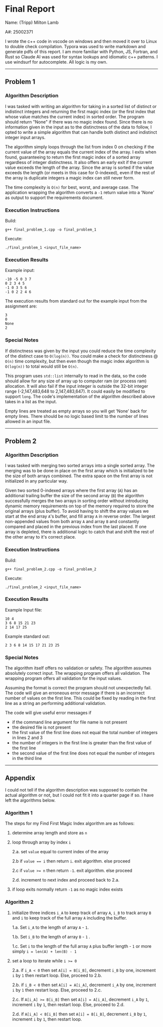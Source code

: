 # Final Report

Name: (Tripp) Milton Lamb

A#: 25002371

I wrote the c++ code in vscode on windows and then moved it over to Linux to double check compilation. Typora was used to write markdown and generate pdfs of this report. I am more familiar with Python, JS, Fortran, and Rust so Claude AI was used for syntax lookups and idiomatic c++ patterns. I use windsurf for autocomplete. All logic is my own.

---

## Problem 1

### Algorithm Description

I was tasked with writing an algorithm for taking in a sorted list of distinct or indistinct integers and returning the first magic index  (or the first index that whose value matches the current index) in sorted order. The program should return "None" if there was no magic index found. Since there is no information given in the input as to the distinctness of the data to follow, I opted to write a simple algorithm that can handle both distinct and indistinct integer input arrays.

The algorithm simply loops through the list from index 0 on checking if the current value of the array equals the current index of the array. I exits when found, guaranteeing to return the first magic index of a sorted array regardless of integer distinctness. It also offers an early exit if the current value exceeds the length of the array. Since the array is sorted if the value exceeds the length (or meets in this case for 0-indexed), even if the rest of the array is duplicate integers a magic index can still never form.

The time complexity is `O(n)` for best, worst, and average case. The application wrapping the algorithm converts a `-1` return value into a 'None' as output to support the requirements document.

### Execution Instructions

Build:

```
g++ final_problem_1.cpp -o final_problem_1
```

Execute:

```
./final_problem_1 <input_file_name>
```

### Execution Results

Example input:

```
-10 -5 0 3 7
0 2 3 4 5
-1 0 3 5 6
-1 0 2 2 4 6
```

The execution results from standard out for the example input from the assignment are:

```
3
0
None
2
```

### Special Notes

If distinctness was given by the input you could reduce the time complexity of the distinct case to `O(log(n))`. You could make a check for distinctness @ `O(n)` time complexity, but then even though the magic index algorithm is `O(log(n))` to total would still be `O(n)`.

This program uses `std::list` internally to read in the data, so the code should allow for any size of array up to computer ram (or process ram) allocation. It will also fail if the input integer is outside the 32-bit integer range (-2,147,483,648 to 2,147,483,647). It could easily be modified to support `long`. The code's implementation of the algorithm described above takes in a list as the input.

Empty lines are treated as empty arrays so you will get 'None' back for empty lines. There should be no logic based limit to the number of lines allowed in an input file.

---

## Problem 2

### Algorithm Description

I was tasked with merging two sorted arrays into a single sorted array. The merging was to be done in place on the first array which is initialized to be the size of both arrays combined. The extra space on the first array is not initialized in any particular way.

Given two sorted 0-indexed arrays where the first array (`A`) has an additional trailing buffer the size of the second array (`B`) the algorithm successfully merges the two arrays in sorting order without introducing dynamic memory requirements on top of the memory required to store the original arrays (plus buffer). To avoid having to shift the array values we start at the end array `A`'s buffer, and fill array `A` in reverse order. The largest non-appended values from both array `A` and array `B` and constantly compared and placed in the previous index from the last placed. If one array is depleted, there is additional logic to catch that and shift the rest of the other array to it's correct place.

### Execution Instructions

Build:

```
g++ final_problem_2.cpp -o final_problem_2
```

Execute:

```
./final_problem_2 <input_file_name>
```

### Execution Results

Example Input file:

```
10 4
3 6 8 15 21 23
2 14 17 25
```

Example standard out:

```
2 3 6 8 14 15 17 21 23 25
```

### Special Notes

The algorithm itself offers no validation or safety. The algorithm assumes absolutely correct input. The wrapping program offers all validation. The wrapping program offers all validation for the input values.

Assuming the format is correct the program should not unexpectedly fail. The code will give an erroneous error message if there is an incorrect number of values on the first line. This could be fixed by reading in the first line as a string an performing additional validation. 

The code will give useful error messages if 

- if the command line argument for file name is not present
- the desired file is not present
- the first value of the first line does not equal the total number of integers in lines 2 and 3
- the number of integers in the first line is greater than the first value of the first line
- the second value of the first line does not equal the number of integers in the third line

---

## Appendix

I could not tell if the algorithm description was supposed to contain the actual algorithm or not, but I could not fit it into a quarter page if so. I have left the algorithms below.

### Algorithm 1

The steps for my Find First Magic Index algorithm are as follows:

1. determine array length and store as `n`

2. loop through array by index `i`

   2.a. set `value` equal to current index of the array

   2.b if `value == i` then return `i`. exit algorithm. else proceed

   2.c if `value >= n` then return `-1`. exit algorithm. else proceed

   2.d. increment to next index and proceed back to 2.a.

3. if loop exits normally return `-1` as no magic index exists

### Algorithm 2

1. initialize three indices `i_A` to keep track of array `A`, `i_B` to track array `B` and `i` to keep track of the full array `A` including the buffer. 

   1.a. Set `i_A` to the length of array `A` - `1`. 

   1.b. Set `i_B` to the length of array `B` - `1` . 

   1.c. Set `i` to the length of the full array `A` plus buffer length - `1` or more simply `i = len(A) + len(B) - 1`

2. set a loop to iterate while `i >= 0`

   2.a. if `i_A < 0` then set `A[i] = B[i_B]`, decrement `i_B` by one, increment `i` by `1` then restart loop. Else, proceed to 2.b.

   2.b. if `i_B < 0` then set `A[i] = A[i_A]`, decrement `i_A` by one, increment `i` by `1` then restart loop. Else, proceed to 2.c.

   2.c. If `A[i_A] >= B[i_B]` then set  `A[i] = A[i_A]`, decrement `i_A` by `1`, increment `i` by `1`, then restart loop. Else, proceed to 2.d. 

   2.d. if `A[i_A] < B[i_B]` then set `A[i] = B[i_B]`, decrement `i_B` by `1`, increment `i` by `1`, then restart loop.